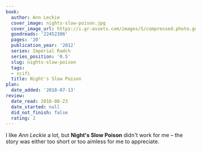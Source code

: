 ```yaml
---
book:
  author: Ann Leckie
  cover_image: nights-slow-poison.jpg
  cover_image_url: https://i.gr-assets.com/images/S/compressed.photo.goodreads.com/books/1418606162l/22452306._SX98_.jpg
  goodreads: '22452306'
  pages: '20'
  publication_year: '2012'
  series: Imperial Radch
  series_position: '0.5'
  slug: nights-slow-poison
  tags:
  - scifi
  title: Night's Slow Poison
plan:
  date_added: '2018-07-13'
review:
  date_read: 2018-08-23
  date_started: null
  did_not_finish: false
  rating: 2
---
```


I like *Ann Leckie* a lot, but **Night's Slow Poison** didn't work for me – the story was either too short or too aimless for me to appreciate.
